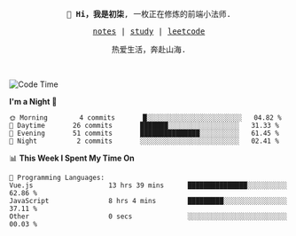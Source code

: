 <p align="center">
  <samp>
    <span><strong>👋 Hi，我是初柒</strong>,</span>
    <span>一枚正在修炼的前端小法师.</span>
  </samp>
</p>

<p align="center">
  <samp>
    <a href="https://www.wolai.com/dec-seven/wyPFvMTwAcD9muc6RMfThB">notes</a> |
    <a href="https://github.com/dec-seven/fe-study">study</a> |
    <a href="https://leetcode.cn/u/dec-seven/">leetcode</a>
  </samp>
</p>
<p align="center">
  <samp>
    <span>热爱生活，奔赴山海.</span>
  </samp>
</p>
<br>

<!--START_SECTION:waka-->
![Code Time](http://img.shields.io/badge/Code%20Time-540%20hrs%2012%20mins-blue)

**I'm a Night 🦉** 

```text
🌞 Morning        4 commits       █░░░░░░░░░░░░░░░░░░░░░░░░   04.82 % 
🌆 Daytime       26 commits       ███████░░░░░░░░░░░░░░░░░░   31.33 % 
🌃 Evening       51 commits       ███████████████░░░░░░░░░░   61.45 % 
🌙 Night          2 commits       ░░░░░░░░░░░░░░░░░░░░░░░░░   02.41 % 

```


📊 **This Week I Spent My Time On** 

```text
💬 Programming Languages: 
Vue.js                   13 hrs 39 mins      ███████████████░░░░░░░░░░   62.86 % 
JavaScript               8 hrs 4 mins        █████████░░░░░░░░░░░░░░░░   37.11 % 
Other                    0 secs              ░░░░░░░░░░░░░░░░░░░░░░░░░   00.03 % 

```


<!--END_SECTION:waka-->

